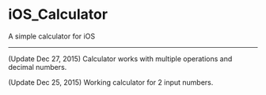 # iOS_Calculator

A simple calculator for iOS

----
(Update Dec 27, 2015)
Calculator works with multiple operations and decimal numbers.

(Update Dec 25, 2015)
Working calculator for 2 input numbers.